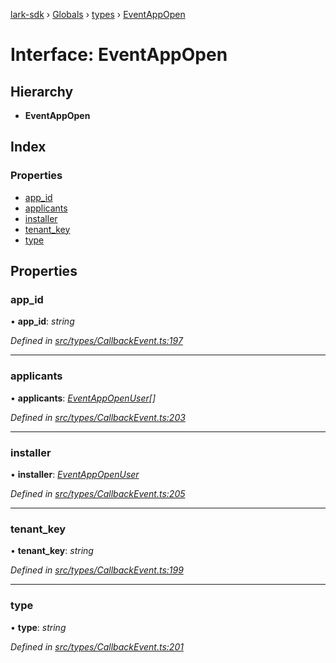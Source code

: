 [lark-sdk](../README.md) › [Globals](../globals.md) › [types](../modules/types.md) › [EventAppOpen](types.eventappopen.md)

# Interface: EventAppOpen

## Hierarchy

* **EventAppOpen**

## Index

### Properties

* [app_id](types.eventappopen.md#app_id)
* [applicants](types.eventappopen.md#applicants)
* [installer](types.eventappopen.md#installer)
* [tenant_key](types.eventappopen.md#tenant_key)
* [type](types.eventappopen.md#type)

## Properties

###  app_id

• **app_id**: *string*

*Defined in [src/types/CallbackEvent.ts:197](https://github.com/TbhT/lark-sdk/blob/5ecb791/src/types/CallbackEvent.ts#L197)*

___

###  applicants

• **applicants**: *[EventAppOpenUser](types.eventappopenuser.md)[]*

*Defined in [src/types/CallbackEvent.ts:203](https://github.com/TbhT/lark-sdk/blob/5ecb791/src/types/CallbackEvent.ts#L203)*

___

###  installer

• **installer**: *[EventAppOpenUser](types.eventappopenuser.md)*

*Defined in [src/types/CallbackEvent.ts:205](https://github.com/TbhT/lark-sdk/blob/5ecb791/src/types/CallbackEvent.ts#L205)*

___

###  tenant_key

• **tenant_key**: *string*

*Defined in [src/types/CallbackEvent.ts:199](https://github.com/TbhT/lark-sdk/blob/5ecb791/src/types/CallbackEvent.ts#L199)*

___

###  type

• **type**: *string*

*Defined in [src/types/CallbackEvent.ts:201](https://github.com/TbhT/lark-sdk/blob/5ecb791/src/types/CallbackEvent.ts#L201)*
